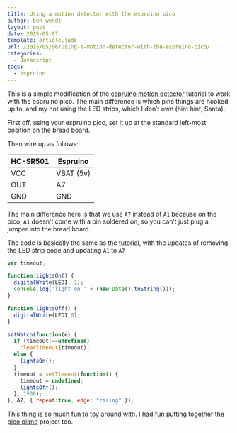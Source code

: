 ```yaml
---
title: Using a motion detector with the espruino pico
author: ben-wendt
layout: post
date: 2015-05-07
template: article.jade
url: /2015/05/06/using-a-motion-detector-with-the-espruino-pico/
categories:
  - Javascript
tags:
  - espruino
---
```

This is a simple modification of the [espruino motion detector][1] tutorial to work with the espruino pico. The main difference is which pins things are hooked up to, and my not using the LED strips, which I don&#8217;t own (hint hint, Santa).

<span class="more"></span>

First off, using your espruino pico, set it up at the standard left-most position on the bread board.

Then wire up as follows:

| HC-SR501 | Espruino  |
| -------- | --------- |
| VCC      | VBAT (5v) |
| OUT      | A7        |
| GND      | GND       |

The main difference here is that we use `A7` instead of `A1` because on the pico, `A1` doesn&#8217;t come with a pin soldered on, so you can&#8217;t just plug a jumper into the bread board.

The code is basically the same as the tutorial, with the updates of removing the LED strip code and updating `A1` to `A7`

```javascript
var timeout;

function lightsOn() {
  digitalWrite(LED1, 1);
  console.log('light on ' + (new Date().toString()));
}

function lightsOff() {
  digitalWrite(LED1,0);
}

setWatch(function(e) {
  if (timeout!==undefined)
    clearTimeout(timeout);
  else {
    lightsOn();
  }
  timeout = setTimeout(function() {
    timeout = undefined;
    lightsOff();
  }, 1500);
}, A7, { repeat:true, edge: "rising" });
```


This thing is so much fun to toy around with. I had fun putting together the [pico piano][2] project too.

 [1]: http://www.espruino.com/Motion+Sensing+Lights
 [2]: http://www.espruino.com/Pico+Piano
